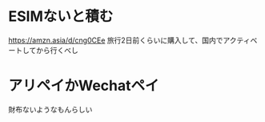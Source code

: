 # ESIMないと積む
https://amzn.asia/d/cng0CEe
旅行2日前くらいに購入して、国内でアクティベートしてから行くべし
# アリペイかWechatペイ
財布ないようなもんらしい